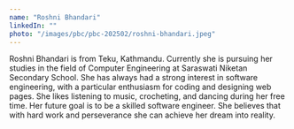 ```yaml
---
name: "Roshni Bhandari"
linkedIn: ""
photo: "/images/pbc/pbc-202502/roshni-bhandari.jpeg"
---
```


Roshni Bhandari is from Teku, Kathmandu. Currently she is pursuing her studies in the field of Computer Engineering at Saraswati Niketan Secondary School. She has always had a strong interest in software engineering, with a particular enthusiasm for coding and designing web pages. She likes listening to music, crocheting, and dancing during her free time. Her future goal is to be a skilled software engineer. She believes that with hard work and perseverance she can achieve her dream into reality.
